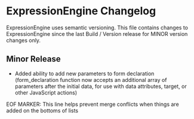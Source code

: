 # ExpressionEngine Changelog

ExpressionEngine uses semantic versioning. This file contains changes to ExpressionEngine since the last Build / Version release for MINOR version changes only.

## Minor Release

- Added ability to add new parameters to form declaration (form_declaration function now accepts an additional array of parameters after the initial data, for use with data attributes, target, or other JavaScript actions)



EOF MARKER: This line helps prevent merge conflicts when things are
added on the bottoms of lists
